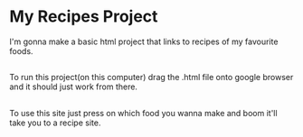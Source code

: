 # My Recipes Project

I'm gonna make a basic html project that links to recipes of my favourite foods.

##

To run this project(on this computer) drag the .html file onto google browser and it should
just work from there.

##

To use this site just press on which food you wanna make and boom it'll take you to a recipe
site.



